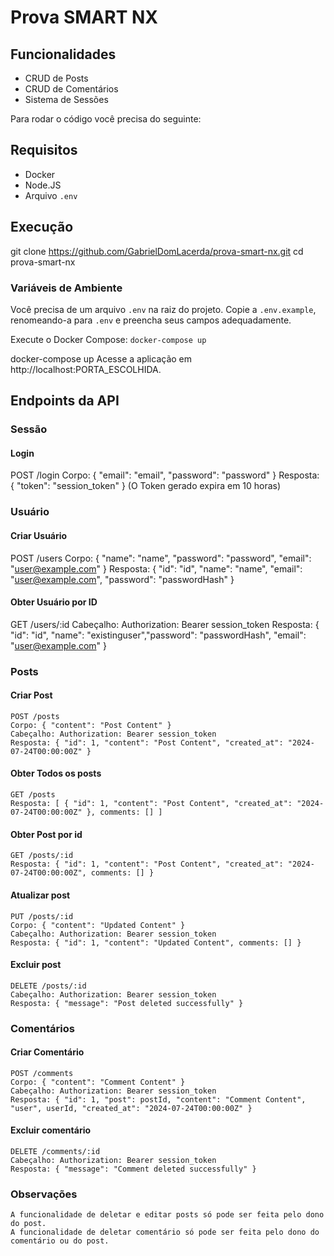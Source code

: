 # Prova SMART NX

## Funcionalidades

-   CRUD de Posts
-   CRUD de Comentários
-   Sistema de Sessões

Para rodar o código você precisa do seguinte:

## Requisitos

-   Docker
-   Node.JS
-   Arquivo `.env`

## Execução

git clone https://github.com/GabrielDomLacerda/prova-smart-nx.git
cd prova-smart-nx

### Variáveis de Ambiente

Você precisa de um arquivo `.env` na raiz do projeto.
Copie a `.env.example`, renomeando-a para `.env` e preencha seus campos adequadamente.

Execute o Docker Compose: `docker-compose up`

docker-compose up
Acesse a aplicação em http://localhost:PORTA_ESCOLHIDA.

## Endpoints da API

### Sessão

#### Login

POST /login
Corpo: { "email": "email", "password": "password" }
Resposta: { "token": "session_token" }
(O Token gerado expira em 10 horas)

### Usuário

#### Criar Usuário

POST /users
Corpo: { "name": "name", "password": "password", "email": "user@example.com" }
Resposta: { "id": "id", "name": "name", "email": "user@example.com", "password": "passwordHash" }

#### Obter Usuário por ID

GET /users/:id
Cabeçalho: Authorization: Bearer session_token
Resposta: { "id": "id", "name": "existinguser","password": "passwordHash", "email": "user@example.com" }

### Posts

#### Criar Post

    POST /posts
    Corpo: { "content": "Post Content" }
    Cabeçalho: Authorization: Bearer session_token
    Resposta: { "id": 1, "content": "Post Content", "created_at": "2024-07-24T00:00:00Z" }

#### Obter Todos os posts

    GET /posts
    Resposta: [ { "id": 1, "content": "Post Content", "created_at": "2024-07-24T00:00:00Z" }, comments: [] ]

#### Obter Post por id

    GET /posts/:id
    Resposta: { "id": 1, "content": "Post Content", "created_at": "2024-07-24T00:00:00Z", comments: [] }

#### Atualizar post

    PUT /posts/:id
    Corpo: { "content": "Updated Content" }
    Cabeçalho: Authorization: Bearer session_token
    Resposta: { "id": 1, "content": "Updated Content", comments: [] }

#### Excluir post

    DELETE /posts/:id
    Cabeçalho: Authorization: Bearer session_token
    Resposta: { "message": "Post deleted successfully" }

### Comentários

#### Criar Comentário

    POST /comments
    Corpo: { "content": "Comment Content" }
    Cabeçalho: Authorization: Bearer session_token
    Resposta: { "id": 1, "post": postId, "content": "Comment Content", "user", userId, "created_at": "2024-07-24T00:00:00Z" }

#### Excluir comentário

    DELETE /comments/:id
    Cabeçalho: Authorization: Bearer session_token
    Resposta: { "message": "Comment deleted successfully" }

### Observações

    A funcionalidade de deletar e editar posts só pode ser feita pelo dono do post.
    A funcionalidade de deletar comentário só pode ser feita pelo dono do comentário ou do post.
